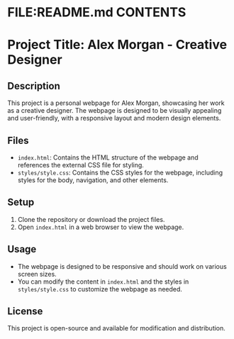 # FILE:README.md CONTENTS
# Project Title: Alex Morgan - Creative Designer

## Description
This project is a personal webpage for Alex Morgan, showcasing her work as a creative designer. The webpage is designed to be visually appealing and user-friendly, with a responsive layout and modern design elements.

## Files
- `index.html`: Contains the HTML structure of the webpage and references the external CSS file for styling.
- `styles/style.css`: Contains the CSS styles for the webpage, including styles for the body, navigation, and other elements.

## Setup
1. Clone the repository or download the project files.
2. Open `index.html` in a web browser to view the webpage.

## Usage
- The webpage is designed to be responsive and should work on various screen sizes.
- You can modify the content in `index.html` and the styles in `styles/style.css` to customize the webpage as needed.

## License
This project is open-source and available for modification and distribution.